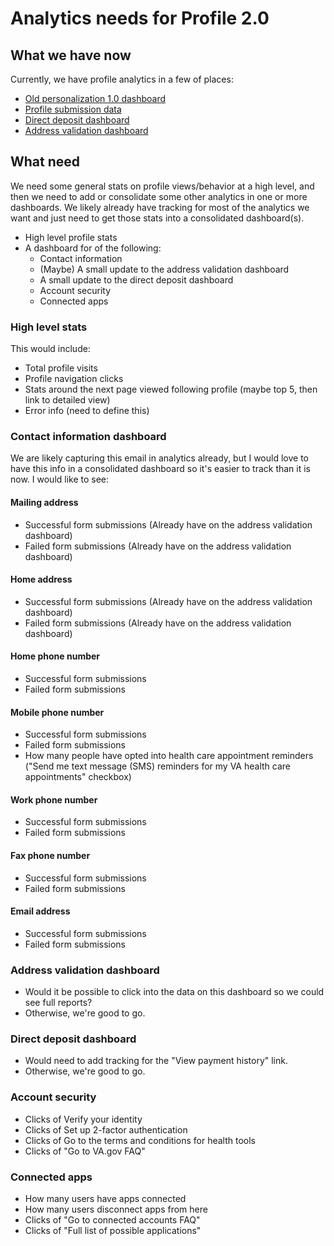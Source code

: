 # Analytics needs for Profile 2.0

## What we have now

Currently, we have profile analytics in a few of places:

- [Old personalization 1.0 dashboard](https://datastudio.google.com/u/0/reporting/1MEhg3-5vnPBsSc_1wCzh6LByR3RjH92q/page/OoJS?s=vS-iovB_OEo)
- [Profile submission data](https://analytics.google.com/analytics/web/#/report/content-event-events/a50123418w177519031p176188361/explorer-segmentExplorer.segmentId=analytics.eventAction&explorer-table.plotKeys=%5B%5D&explorer-table.rowStart=0&explorer-table.rowCount=25&_r.drilldown=analytics.eventLabel:profile-transaction/)
- [Direct deposit dashboard](https://analytics.google.com/analytics/web/?authuser=0#/dashboard/T7daIpzoRw2LOg1BVHJ0Dw/a50123418w177519031p187673796/)
- [Address validation dashboard](https://analytics.google.com/analytics/web/?authuser=0#/dashboard/arWBC7_-SkK3WHQuJQHQoQ/a50123418w177519031p176188361/)

## What need

We need some general stats on profile views/behavior at a high level, and then we need to add or consolidate some other analytics in one or more dashboards. We likely already have tracking for most of the analytics we want and just need to get those stats into a consolidated dashboard(s).

- High level profile stats
- A dashboard for of the following:
  - Contact information
  - (Maybe) A small update to the address validation dashboard
  - A small update to the direct deposit dashboard
  - Account security
  - Connected apps

### High level stats

This would include:

- Total profile visits
- Profile navigation clicks
- Stats around the next page viewed following profile (maybe top 5, then link to detailed view)
- Error info (need to define this)

### Contact information dashboard

We are likely capturing this email in analytics already, but I would love to have this info in a consolidated dashboard so it's easier to track than it is now. I would like to see:

#### Mailing address
 
- Successful form submissions (Already have on the address validation dashboard)
- Failed form submissions (Already have on the address validation dashboard)

#### Home address

- Successful form submissions (Already have on the address validation dashboard)
- Failed form submissions (Already have on the address validation dashboard)

#### Home phone number

- Successful form submissions 
- Failed form submissions

#### Mobile phone number

- Successful form submissions 
- Failed form submissions
- How many people have opted into health care appointment reminders ("Send me text message (SMS) reminders for my VA health care appointments" checkbox)

#### Work phone number

- Successful form submissions 
- Failed form submissions

#### Fax phone number

- Successful form submissions 
- Failed form submissions

#### Email address

- Successful form submissions 
- Failed form submissions

### Address validation dashboard

- Would it be possible to click into the data on this dashboard so we could see full reports?
- Otherwise, we're good to go.

### Direct deposit dashboard

- Would need to add tracking for the "View payment history" link. 
- Otherwise, we're good to go.

### Account security

- Clicks of Verify your identity
- Clicks of Set up 2-factor authentication
- Clicks of Go to the terms and conditions for health tools
- Clicks of "Go to VA.gov FAQ"

### Connected apps

- How many users have apps connected
- How many users disconnect apps from here
- Clicks of "Go to connected accounts FAQ"
- Clicks of "Full list of possible applications"
